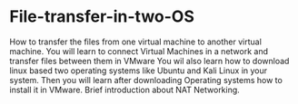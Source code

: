 # File-transfer-in-two-OS
How to transfer the files from one virtual machine to another virtual machine. You will learn to connect Virtual Machines in a network and transfer files between them in VMware
You wil also learn how to download linux based two operating systems like Ubuntu and Kali Linux in your system.
Then you will learn after downloading Operating systems how to install it in VMware.
Brief introduction about NAT Networking.
